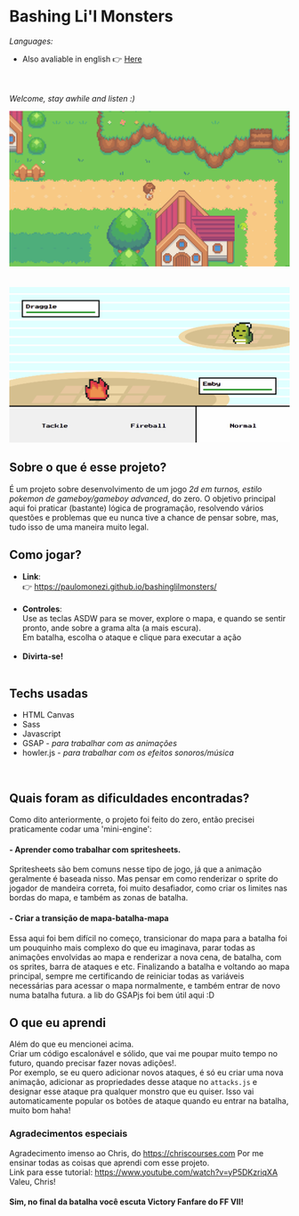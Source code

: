 # Bashing Li'l Monsters

_Languages:_ 
<br>
- Also avaliable in english 👉 [Here](https://github.com/paulomonezi/clashinglilmonsters/blob/ce2e3b91b18d306d84c23fda857c77d3a144f09b/README.md)

<br><br>
_Welcome, stay awhile and listen :)_

<img src="./src/gifs/readme-map.gif" alt="gif showing the game map">
<br><br><br>
<img src="./src/gifs/readme-battle.gif" alt="gif showing the battle system">


## Sobre o que é esse projeto?

É um projeto sobre desenvolvimento de um jogo _2d em turnos, estilo pokemon de gameboy/gameboy advanced_, do zero. O objetivo principal aqui foi praticar (bastante) lógica de programação, resolvendo vários questões e problemas que eu nunca tive a chance de pensar sobre, mas, tudo isso de uma maneira muito legal.



## Como jogar?
-  **Link**: <br>
👉 https://paulomonezi.github.io/bashinglilmonsters/ <br><br>
-  **Controles**: <br>
Use as teclas ASDW para se mover, explore o mapa, e quando se sentir pronto, ande sobre a grama alta (a mais escura).<br>
Em batalha, escolha o ataque e clique para executar a ação<br><br>
- **Divirta-se!**<br><br>

## Techs usadas
- HTML Canvas
- Sass
- Javascript
- GSAP - _para trabalhar com as animações_
- howler.js - _para trabalhar com os efeitos sonoros/música_
<br>

## Quais foram as dificuldades encontradas?

Como dito anteriormente, o projeto foi feito do zero, então precisei praticamente codar uma 'mini-engine':
#### - Aprender como trabalhar com spritesheets.
Spritesheets são bem comuns nesse tipo de jogo, já que a animação geralmente é baseada nisso. Mas pensar em como renderizar o sprite do jogador de mandeira correta, foi muito desafiador, como criar os limites nas bordas do mapa, e também as zonas de batalha.

#### - Criar a transição de mapa-batalha-mapa
Essa aqui foi bem difícil no começo, transicionar do mapa para a batalha foi um pouquinho mais complexo do que eu imaginava, parar todas as animações
envolvidas ao mapa e renderizar a nova cena, de batalha, com os sprites, barra de ataques e etc.
Finalizando a batalha e voltando ao mapa principal, sempre me certificando de reiniciar todas as variáveis necessárias para acessar o mapa normalmente, e também entrar de novo numa batalha futura. a lib do GSAPjs foi bem útil aqui :D


## O que eu aprendi
Além do que eu mencionei acima.<br>
Criar um código escalonável e sólido, que vai me poupar muito tempo no futuro, quando precisar fazer novas adições!.<br>
Por exemplo, se eu quero adicionar novos ataques, é só eu criar uma nova animação, adicionar as propriedades desse ataque no `attacks.js` e designar esse ataque pra qualquer monstro que eu quiser. Isso vai automaticamente popular os botões de ataque quando eu entrar na batalha, muito bom haha!

### Agradecimentos especiais
Agradecimento imenso ao Chris, do https://chriscourses.com Por me ensinar todas as coisas que aprendi com esse projeto.<br>
Link para esse tutorial: https://www.youtube.com/watch?v=yP5DKzriqXA <br>
Valeu, Chris!



#### Sim, no final da batalha você escuta Victory Fanfare do FF VII!